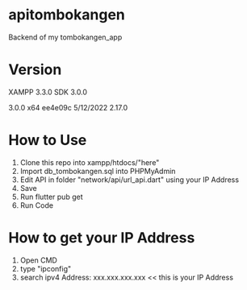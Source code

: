 # apitombokangen
Backend of my tombokangen_app

# Version
XAMPP 3.3.0
SDK 3.0.0

3.0.0	x64	ee4e09c	5/12/2022	2.17.0

# How to Use
1. Clone this repo into xampp/htdocs/"here"
2. Import db_tombokangen.sql into PHPMyAdmin
3. Edit API in folder "network/api/url_api.dart" using your IP Address
4. Save
5. Run flutter pub get
6. Run Code

# How to get your IP Address
1. Open CMD
2. type "ipconfig"
3. search ipv4 Address: xxx.xxx.xxx.xxx << this is your IP Address
